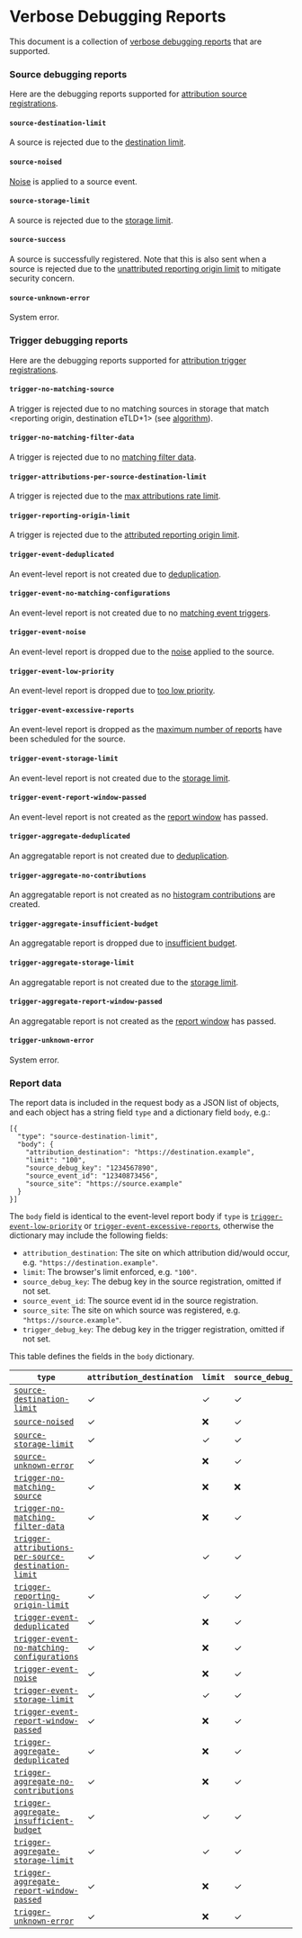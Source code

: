 Verbose Debugging Reports
=========================

This document is a collection of [verbose debugging
reports](https://github.com/WICG/attribution-reporting-api/blob/main/EVENT.md#verbose-debugging-reports)
that are supported.

### Source debugging reports

Here are the debugging reports supported for [attribution source
registrations](https://github.com/WICG/attribution-reporting-api/blob/main/EVENT.md#registering-attribution-sources).

#### `source-destination-limit`
A source is rejected due to the [destination limit](https://github.com/WICG/attribution-reporting-api/blob/main/EVENT.md#limiting-the-number-of-unique-destinations-covered-by-unexpired-sources).

#### `source-noised`
[Noise](https://github.com/WICG/attribution-reporting-api/blob/main/EVENT.md#data-limits-and-noise) is applied to a source event.

#### `source-storage-limit`
A source is rejected due to the [storage limit](https://github.com/WICG/attribution-reporting-api/blob/main/EVENT.md#storage-limits).

#### `source-success`
A source is successfully registered. Note that this is also sent when a source
is rejected due to the [unattributed reporting origin limit](https://github.com/WICG/attribution-reporting-api/blob/main/EVENT.md#reporting-origin-limits) to mitigate security concern.

#### `source-unknown-error`
System error.

### Trigger debugging reports

Here are the debugging reports supported for [attribution trigger
registrations](https://github.com/WICG/attribution-reporting-api/blob/main/EVENT.md#triggering-attribution).

#### `trigger-no-matching-source`
A trigger is rejected due to no matching sources in storage that match <reporting origin, destination eTLD+1> (see [algorithm](https://github.com/WICG/attribution-reporting-api/blob/main/EVENT.md#trigger-attribution-algorithm)).

#### `trigger-no-matching-filter-data`
A trigger is rejected due to no [matching filter data](https://github.com/WICG/attribution-reporting-api/blob/main/EVENT.md#optional-attribution-filters).

#### `trigger-attributions-per-source-destination-limit`
A trigger is rejected due to the [max attributions rate limit](https://github.com/WICG/attribution-reporting-api/blob/main/EVENT.md#reporting-cooldown--rate-limits).

#### `trigger-reporting-origin-limit`
A trigger is rejected due to the [attributed reporting origin limit](https://github.com/WICG/attribution-reporting-api/blob/main/EVENT.md#reporting-origin-limits).

#### `trigger-event-deduplicated`
An event-level report is not created due to [deduplication](https://github.com/WICG/attribution-reporting-api/blob/main/EVENT.md#trigger-attribution-algorithm).

#### `trigger-event-no-matching-configurations`
An event-level report is not created due to no [matching event triggers](https://github.com/WICG/attribution-reporting-api/blob/main/EVENT.md#optional-attribution-filters).

#### `trigger-event-noise`
An event-level report is dropped due to the [noise](https://github.com/WICG/attribution-reporting-api/blob/main/EVENT.md#data-limits-and-noise) applied to the source.

#### `trigger-event-low-priority`
An event-level report is dropped due to [too low priority](https://github.com/WICG/attribution-reporting-api/blob/main/EVENT.md#trigger-attribution-algorithm).

#### `trigger-event-excessive-reports`
An event-level report is dropped as the [maximum number of reports](https://github.com/WICG/attribution-reporting-api/blob/main/EVENT.md#trigger-attribution-algorithm) have been scheduled for the source.

#### `trigger-event-storage-limit`
An event-level report is not created due to the [storage limit](https://github.com/WICG/attribution-reporting-api/blob/main/EVENT.md#storage-limits).

#### `trigger-event-report-window-passed`
An event-level report is not created as the [report window](https://github.com/WICG/attribution-reporting-api/blob/main/EVENT.md#registering-attribution-sources) has passed.

#### `trigger-aggregate-deduplicated`
An aggregatable report is not created due to [deduplication](https://github.com/WICG/attribution-reporting-api/blob/main/AGGREGATE.md#attribution-trigger-registration).

#### `trigger-aggregate-no-contributions`
An aggregatable report is not created as no [histogram contributions](https://github.com/WICG/attribution-reporting-api/blob/main/AGGREGATE.md#attribution-trigger-registration) are created.

#### `trigger-aggregate-insufficient-budget`
An aggregatable report is dropped due to [insufficient budget](https://github.com/WICG/attribution-reporting-api/blob/main/AGGREGATE.md#contribution-bounding-and-budgeting).

#### `trigger-aggregate-storage-limit`
An aggregatable report is not created due to the [storage limit](https://github.com/WICG/attribution-reporting-api/blob/main/AGGREGATE.md#storage-limits).

#### `trigger-aggregate-report-window-passed`
An aggregatable report is not created as the [report window](https://github.com/WICG/attribution-reporting-api/blob/main/AGGREGATE.md#attribution-source-registration) has passed.

#### `trigger-unknown-error`
System error.

### Report data

The report data is included in the request body as a JSON list of objects, and
each object has a string field `type` and a dictionary field `body`, e.g.:

```jsonc
[{
  "type": "source-destination-limit",
  "body": {
    "attribution_destination": "https://destination.example",
    "limit": "100",
    "source_debug_key": "1234567890",
    "source_event_id": "12340873456",
    "source_site": "https://source.example"
  }
}]
```

The `body` field is identical to the event-level report body if `type` is
[`trigger-event-low-priority`](#trigger-event-low-priority) or [`trigger-event-excessive-reports`](#trigger-event-excessive-reports),
otherwise the dictionary may include the following fields:
* `attribution_destination`: The site on which attribution did/would occur, e.g. `"https://destination.example"`.
* `limit`: The browser's limit enforced, e.g. `"100"`.
* `source_debug_key`: The debug key in the source registration, omitted if not set.
* `source_event_id`: The source event id in the source registration.
* `source_site`: The site on which source was registered, e.g. `"https://source.example"`.
* `trigger_debug_key`: The debug key in the trigger registration, omitted if not set.

This table defines the fields in the `body` dictionary.

| `type` | `attribution_destination`| `limit` | `source_debug_key` | `source_event_id` | `source_site` | `trigger_debug_key` |
| --- | --- | --- | --- | --- | --- | --- |
| [`source-destination-limit`](#source-destination-limit) | ✓ | ✓ | ✓ | ✓ | ✓ | ❌ |
| [`source-noised`](#source-noised) | ✓ | ❌ | ✓ | ✓ | ✓ | ❌ |
| [`source-storage-limit`](#source-storage-limit) | ✓ | ✓ | ✓ | ✓ | ✓ | ❌ |
| [`source-unknown-error`](#source-unknown-error) | ✓ | ❌ | ✓ | ✓ | ✓ | ❌ |
| [`trigger-no-matching-source`](#trigger-no-matching-source) | ✓ | ❌ | ❌ | ❌ | ❌ | ✓ |
| [`trigger-no-matching-filter-data`](#trigger-no-matching-filter-data) | ✓ | ❌ | ✓ | ✓ | ✓ | ✓ |
| [`trigger-attributions-per-source-destination-limit`](#trigger-attributions-per-source-destination-limit) | ✓ | ✓ | ✓ | ✓ | ✓ | ✓ |
| [`trigger-reporting-origin-limit`](#trigger-reporting-origin-limit) | ✓ | ✓ | ✓ | ✓ | ✓ | ✓ |
| [`trigger-event-deduplicated`](#trigger-event-deduplicated) | ✓ | ❌ | ✓ | ✓ | ✓ | ✓ |
| [`trigger-event-no-matching-configurations`](#trigger-event-no-matching-configurations) | ✓ | ❌ | ✓ | ✓ | ✓ | ✓ |
| [`trigger-event-noise`](#trigger-event-noise) | ✓ | ❌ | ✓ | ✓ | ✓ | ✓ |
| [`trigger-event-storage-limit`](#trigger-event-storage-limit) | ✓ | ✓ | ✓ | ✓ | ✓ | ✓ |
| [`trigger-event-report-window-passed`](#trigger-event-report-window-passed) | ✓ | ❌ | ✓ | ✓ | ✓ | ✓ |
| [`trigger-aggregate-deduplicated`](#trigger-aggregate-deduplicated) | ✓ | ❌ | ✓ | ✓ | ✓ | ✓ |
| [`trigger-aggregate-no-contributions`](#trigger-aggregate-no-contributions) | ✓ | ❌ | ✓ | ✓ | ✓ | ✓ |
| [`trigger-aggregate-insufficient-budget`](#trigger-aggregate-insufficient-budget) | ✓ | ✓ | ✓ | ✓ | ✓ | ✓ |
| [`trigger-aggregate-storage-limit`](#trigger-aggregate-storage-limit) | ✓ | ✓ | ✓ | ✓ | ✓ | ✓ |
| [`trigger-aggregate-report-window-passed`](#trigger-aggregate-report-window-passed) | ✓ | ❌ | ✓ | ✓ | ✓ | ✓ |
| [`trigger-unknown-error`](#trigger-unknown-error) | ✓ | ❌ | ✓ | ✓ | ✓ | ✓ |


